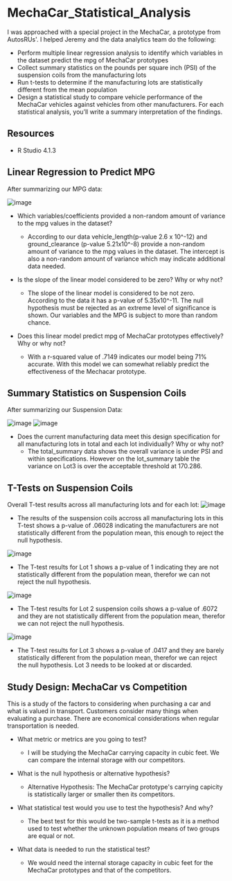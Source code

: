 # MechaCar_Statistical_Analysis

I was approached with a special project in the MechaCar, a prototype from AutosRUs'. I  helped Jeremy and the data analytics team do the following:

- Perform multiple linear regression analysis to identify which variables in the dataset predict the mpg of MechaCar prototypes
- Collect summary statistics on the pounds per square inch (PSI) of the suspension coils from the manufacturing lots
- Run t-tests to determine if the manufacturing lots are statistically different from the mean population
- Design a statistical study to compare vehicle performance of the MechaCar vehicles against vehicles from other      manufacturers. For each statistical analysis, you’ll write a summary interpretation of the findings.

## Resources

- R Studio 4.1.3

## Linear Regression to Predict MPG

After summarizing our MPG data:

![image](https://user-images.githubusercontent.com/96445453/163752113-d196bc77-7288-4f87-b223-980db185d51b.png)

- Which variables/coefficients provided a non-random amount of variance to the mpg values in the dataset?
  - According to our data vehicle_length(p-value 2.6 x 10^-12) and ground_clearance (p-value 5.21x10^-8) provide a non-random amount of variance to the mpg values in the dataset. The intercept is also a non-random amount of variance which may indicate additional data needed.

- Is the slope of the linear model considered to be zero? Why or why not?
  - The slope of the linear model is considered to be not zero. According to the data it has a p-value of 5.35x10^-11. The null hypothesis must be rejected as an extreme level of significance is shown. Our variables and the MPG is subject to more than random chance. 

- Does this linear model predict mpg of MechaCar prototypes effectively? Why or why not?
  - With a r-squared value of .7149 indicates our model being 71% accurate. With this model we can somewhat reliably predict the effectiveness of the Mechacar prototype.  

## Summary Statistics on Suspension Coils

After summarizing our Suspension Data:

![image](https://user-images.githubusercontent.com/96445453/163753868-beb10ae6-d7d6-49c0-a924-12b5ca8c3e58.png)
![image](https://user-images.githubusercontent.com/96445453/163753964-c2641c74-852d-4d39-afdd-93bbfdad1faa.png)

- Does the current manufacturing data meet this design specification for all manufacturing lots in total and each lot individually? Why or why not?
  - The total_summary data shows the overall variance is under PSI and within specifications. However on the lot_summary table the variance on Lot3 is over the acceptable threshold at 170.286.

 ## T-Tests on Suspension Coils
 
 Overall T-test results across all manufacturing lots and for each lot:
 ![image](https://user-images.githubusercontent.com/96445453/163755721-9673bae0-2183-43e7-8490-e64b12ac2f0d.png)

- The results of the suspension coils accross all manufacturing lots in this T-test shows a p-value of .06028 indicating the manufacturers are not statistically different from the population mean, this enough to reject the null hypothesis.

![image](https://user-images.githubusercontent.com/96445453/163755139-54b1680a-9aab-4586-9a4e-c837b2222410.png)

- The T-test results for Lot 1 shows a p-value of 1 indicating they are not statistically different from the population mean, therefor we can not reject the null hypothesis.

![image](https://user-images.githubusercontent.com/96445453/163755416-ecb6c84e-2ba4-4170-afc4-f4db3e35130c.png)

- The T-test results for Lot 2 suspension coils shows a p-value of .6072 and they are not statistically different from the population mean, therefor we can not reject the null hypothesis.

![image](https://user-images.githubusercontent.com/96445453/163755675-7718e69c-8928-4cf2-87b9-141cf976495e.png)

 - The T-test results for Lot 3 shows a p-value of .0417 and they are barely statistically different from the population mean, therefor we can reject the null hypothesis. Lot 3 needs to be looked at or discarded.

## Study Design: MechaCar vs Competition

This is a study of the factors to considering when purchasing a car and what is valued in transport. Customers consider many things when evaluating a purchase. There are economical considerations when regular transportation is needed.

- What metric or metrics are you going to test?
  - I will be studying the MechaCar carrying capacity in cubic feet. We can compare the internal storage with our competitors.

- What is the null hypothesis or alternative hypothesis?
  - Alternative Hypothesis: The MechaCar prototype's carrying capicity is statistically larger or smaller then its competitors.

- What statistical test would you use to test the hypothesis? And why?
  - The best test for this would be two-sample t-tests as it is a method used to test whether the unknown population means of two groups are equal or not.  

- What data is needed to run the statistical test?
  - We would need the internal storage capacity in cubic feet for the MechaCar prototypes and that of the competitors.
